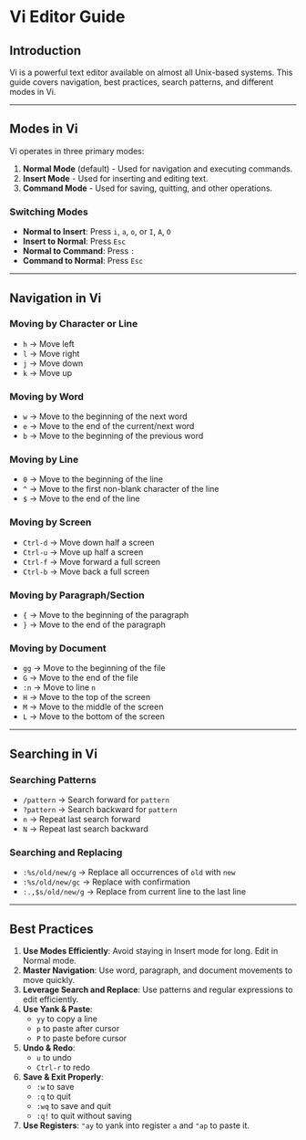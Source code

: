 # Vi Editor Guide

## Introduction
Vi is a powerful text editor available on almost all Unix-based systems. This guide covers navigation, best practices, search patterns, and different modes in Vi.

---

## Modes in Vi
Vi operates in three primary modes:
1. **Normal Mode** (default) - Used for navigation and executing commands.
2. **Insert Mode** - Used for inserting and editing text.
3. **Command Mode** - Used for saving, quitting, and other operations.

### Switching Modes
- **Normal to Insert**: Press `i`, `a`, `o`, or `I`, `A`, `O`
- **Insert to Normal**: Press `Esc`
- **Normal to Command**: Press `:`
- **Command to Normal**: Press `Esc`

---

## Navigation in Vi
### Moving by Character or Line
- `h` → Move left
- `l` → Move right
- `j` → Move down
- `k` → Move up

### Moving by Word
- `w` → Move to the beginning of the next word
- `e` → Move to the end of the current/next word
- `b` → Move to the beginning of the previous word

### Moving by Line
- `0` → Move to the beginning of the line
- `^` → Move to the first non-blank character of the line
- `$` → Move to the end of the line

### Moving by Screen
- `Ctrl-d` → Move down half a screen
- `Ctrl-u` → Move up half a screen
- `Ctrl-f` → Move forward a full screen
- `Ctrl-b` → Move back a full screen

### Moving by Paragraph/Section
- `{` → Move to the beginning of the paragraph
- `}` → Move to the end of the paragraph

### Moving by Document
- `gg` → Move to the beginning of the file
- `G` → Move to the end of the file
- `:n` → Move to line `n`
- `H` → Move to the top of the screen
- `M` → Move to the middle of the screen
- `L` → Move to the bottom of the screen

---

## Searching in Vi
### Searching Patterns
- `/pattern` → Search forward for `pattern`
- `?pattern` → Search backward for `pattern`
- `n` → Repeat last search forward
- `N` → Repeat last search backward

### Searching and Replacing
- `:%s/old/new/g` → Replace all occurrences of `old` with `new`
- `:%s/old/new/gc` → Replace with confirmation
- `:.,$s/old/new/g` → Replace from current line to the last line

---

## Best Practices
1. **Use Modes Efficiently**: Avoid staying in Insert mode for long. Edit in Normal mode.
2. **Master Navigation**: Use word, paragraph, and document movements to move quickly.
3. **Leverage Search and Replace**: Use patterns and regular expressions to edit efficiently.
4. **Use Yank & Paste**:
   - `yy` to copy a line
   - `p` to paste after cursor
   - `P` to paste before cursor
5. **Undo & Redo**:
   - `u` to undo
   - `Ctrl-r` to redo
6. **Save & Exit Properly**:
   - `:w` to save
   - `:q` to quit
   - `:wq` to save and quit
   - `:q!` to quit without saving
7. **Use Registers**: `"ay` to yank into register `a` and `"ap` to paste it.

